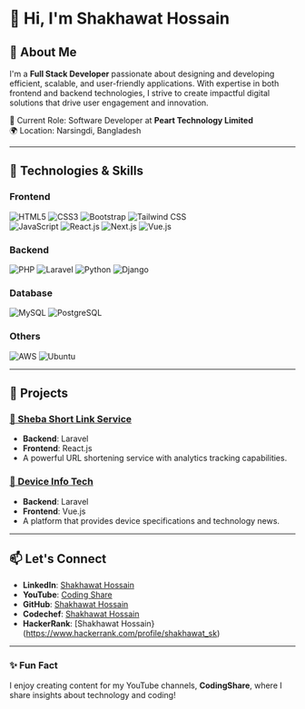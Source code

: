 # 👋 Hi, I'm Shakhawat Hossain  

## 🌟 About Me  
I'm a **Full Stack Developer** passionate about designing and developing efficient, scalable, and user-friendly applications. With expertise in both frontend and backend technologies, I strive to create impactful digital solutions that drive user engagement and innovation.  

💼 Current Role: Software Developer at **Peart Technology Limited**  
🌍 Location: Narsingdi, Bangladesh   

---

## 🔧 Technologies & Skills  

### Frontend  
![HTML5](https://img.shields.io/badge/HTML5-%23E34F26.svg?style=flat&logo=html5&logoColor=white)
![CSS3](https://img.shields.io/badge/CSS3-%231572B6.svg?style=flat&logo=css3&logoColor=white) 
![Bootstrap](https://img.shields.io/badge/Bootstrap-%237952B3.svg?style=flat&logo=bootstrap&logoColor=white)
![Tailwind CSS](https://img.shields.io/badge/TailwindCSS-%2338B2AC.svg?style=flat&logo=tailwind-css&logoColor=white)  
![JavaScript](https://img.shields.io/badge/JavaScript-%23F7DF1E.svg?style=flat&logo=javascript&logoColor=black)
![React.js](https://img.shields.io/badge/React-%2361DAFB.svg?style=flat&logo=react&logoColor=black)
![Next.js](https://img.shields.io/badge/Next.js-000000?style=flat&logo=next.js&logoColor=white)
![Vue.js](https://img.shields.io/badge/Vue.js-%234FC08D.svg?style=flat&logo=vue.js&logoColor=white)  

### Backend  
![PHP](https://img.shields.io/badge/PHP-%23777BB4.svg?style=flat&logo=php&logoColor=white)
![Laravel](https://img.shields.io/badge/Laravel-%23FF2D20.svg?style=flat&logo=laravel&logoColor=white)
![Python](https://img.shields.io/badge/Python-%233776AB.svg?style=flat&logo=python&logoColor=white)
![Django](https://img.shields.io/badge/Django-%23092E20.svg?style=flat&logo=django&logoColor=white)  

### Database  
![MySQL](https://img.shields.io/badge/MySQL-%2300f.svg?style=flat&logo=mysql&logoColor=white)
![PostgreSQL](https://img.shields.io/badge/PostgreSQL-%23336791.svg?style=flat&logo=postgresql&logoColor=white)  

### Others  
![AWS](https://img.shields.io/badge/AWS-%23FF9900.svg?style=flat&logo=amazon-aws&logoColor=white)
![Ubuntu](https://img.shields.io/badge/Ubuntu-%23E95420.svg?style=flat&logo=ubuntu&logoColor=white)  

---

## 🚀 Projects  

### [📎 Sheba Short Link Service](https://github.com/skhossain/linkshorter)  
- **Backend**: Laravel  
- **Frontend**: React.js  
- A powerful URL shortening service with analytics tracking capabilities.  

### [📱 Device Info Tech](https://deviceinfotech.com)  
- **Backend**: Laravel  
- **Frontend**: Vue.js  
- A platform that provides device specifications and technology news.  

---


## 📫 Let's Connect  
- **LinkedIn**: [Shakhawat Hossain](https://www.linkedin.com/in/md-sk-hossain)  
- **YouTube**: [Coding Share](https://www.youtube.com/@CodingShare)  
- **GitHub**: [Shakhawat Hossain](https://github.com/skhossain)
- **Codechef**: [Shakhawat Hossain](https://www.codechef.com/users/sk_hossain)
- **HackerRank**: [Shakhawat Hossain}(https://www.hackerrank.com/profile/shakhawat_sk)

---

### ✨ Fun Fact  
I enjoy creating content for my YouTube channels, **CodingShare**, where I share insights about technology and coding!  
